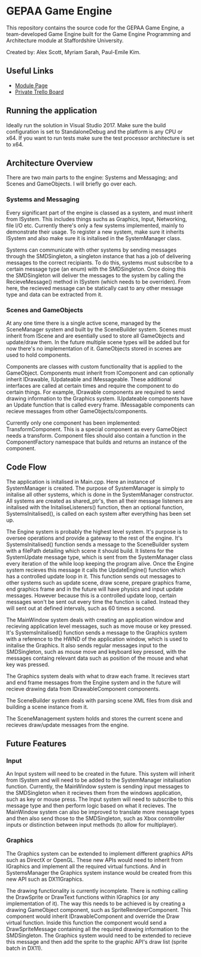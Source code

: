 # GEPAA Game Engine #

This repository contains the source code for the GEPAA Game Engine, a team-developed Game Engine built for the 
Game Engine Programming and Architecture module at Staffordshire University. 

Created by: Alex Scott, Myriam Sarah, Paul-Emile Kim.

## Useful Links ##

* [Module Page](http://www.staffs.ac.uk/current/student/modules/showmodule.php?code=COSE70635)
* [Private Trello Board](https://trello.com/b/jZPgM3R2/gepaa-group-1)

## Running the application ##
Ideally run the solution in Visual Studio 2017. Make sure the build configuration is set to StandaloneDebug
and the platform is any CPU or x64. If you want to run tests make sure the test processor architecture is
set to x64.

## Architecture Overview ##
There are two main parts to the engine: Systems and Messaging; and Scenes and GameObjects. 
I will briefly go over each.

### Systems and Messaging ###
Every significant part of the engine is classed as a system, and must inherit from ISystem. 
This includes things suchs as Graphics, Input, Networking, file I/O etc. Currently there's only a 
few systems implemented, mainly to demonstrate their usage. To register a new system, make sure it 
inherits ISystem and also make sure it is initalised in the SystemManager class. 

Systems can communicate with other systems by sending messages through the SMDSingleton, a 
singleton instance that has a job of delivering messages to the correct recipiants. To do this, 
systems must subscribe to a certain message type (an enum) with the SMDSingleton. Once doing 
this the SMDSingleton will deliver the messages to the system by calling the RecieveMessage() 
method in ISystem (which needs to be overriden). From here, the recieved message can be statically cast 
to any other message type and data can be extracted from it.

### Scenes and GameObjects ###
At any one time there is a single active scene, managed by the SceneManager system and built by the 
SceneBuilder system. Scenes must inherit from IScene and are esentially used to store all GameObjects 
and update/draw them. In the future multiple scene types will be added but for now there's no implementation
of it. GameObjects stored in scenes are used to hold components. 

Components are classes with custom functionality that is applied to the GameObject. Components must inherit 
from IComponent and can optionally inherit  IDrawable, IUpdateable and IMessageable. These additional 
interfaces are called at certain times and require the component to do certain things. For example, 
IDrawable components are required to send drawing information to the Graphics system. IUpdateable 
components have an Update function  that is called every frame. IMessagable components can recieve 
messages from other GameObjects/components. 

Currently only one component has been implemented: TransformComponent. This is a special component as 
every GameObject needs a transform. Component files should also contain a function in the 
ComponentFactory namespace that builds and returns an instance of the component.

## Code Flow ##
The application is initalised in Main.cpp. Here an instance of SystemManager is created. The purpose
of SystemManager is simply to initalise all other systems, which is done in the SystemManager constructor.
All systems are created as shared_ptr's, then all their message listeners are initalised with the
InitaliseListeners() function, then an optional function, SystemsInitalised(), is called on each 
system after everything has been set up. 

The Engine system is probably the highest level system. It's purpose is to oversee operations
and provide a gateway to the rest of the engine. It's SystemsInitalised() function sends a message to
the SceneBuilder system with a filePath detailing which scene it should build. It listens for the
SystemUpdate message type, which is sent from the SystemManager class every iteration of the while loop
keeping the program alive. Once the Engine system recieves this message it calls the UpdateEngine() 
function which has a controlled update loop in it. This function sends out messages to other systems
such as update scene, draw scene, prepare graphics frame, end graphics frame and in the future will
have physics and input update messages. However because this is a controlled update loop, certain messages
won't be sent out every time the function is called. Instead they will sent out at defined intervals, such
as 60 times a second. 

The MainWindow system deals with creating an application window and recieving application level messages,
such as move mouse or key pressed. It's SystemsInitalised() function sends a message to the Graphics
system with a reference to the HWND of the application window, which is used to initalise the Graphics. 
It also sends regular messages input to the SMDSingleton, such as mouse move and keyboard key pressed, with
the messages containg relevant data such as position of the mouse and what key was pressed.

The Graphics system deals with what to draw each frame. It recieves start and end frame messages from
the Engine system and in the future will recieve drawing data from IDrawableComponent components.

The SceneBuilder system deals with parsing scene XML files from disk and building a scene instance from it.

The SceneManagement system holds and stores the current scene and recieves draw/update messages from the engine.

## Future Features ##
### Input ###
An Input system will need to be created in the future. This system will inherit from ISystem and will need to
be added to the SystemManager initalisation function. Currently, the MainWindow system is sending input messages
to the SMDSingleton when it recieves them from the windows application, such as key or mouse press. 
The Input system will need to subscribe to this message type and then perform logic based on what it recieves.
The MainWindow system can also be improved to translate more message types and then also send those to the 
SMDSingleton, such as Xbox conntroller inputs or distinction between input methods (to allow for multiplayer).

### Graphics ###
The Graphics system can be extended to implement different graphics APIs such as DirectX or OpenGL. These new
APIs would need to inherit from IGraphics and implement all the required virtual functions. And in SystemsManager
the Graphics system instance would be created from this new API such as DX11Graphics.

The drawing functionality is currently incomplete. There is nothing calling the DrawSprite or DrawText functions
within IGraphics (or any implementation of it). The way this needs to be achieved is by creating a drawing
GameObject component, such as SpriteRendererComponent. This component would inherit IDrawableComponent and override
the Draw virtual function. Inside this function the component would send a DrawSpriteMessage containing
all the required drawing information to the SMDSingleton. The Graphics system would need to be extended 
to recieve this message and then add the sprite to the graphic API's draw list (sprite batch in DX11).